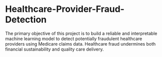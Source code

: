 # Healthcare-Provider-Fraud-Detection
The primary objective of this project is to build a reliable and interpretable machine learning model to detect potentially fraudulent healthcare providers using Medicare claims data. Healthcare fraud undermines both financial sustainability and quality care delivery.
